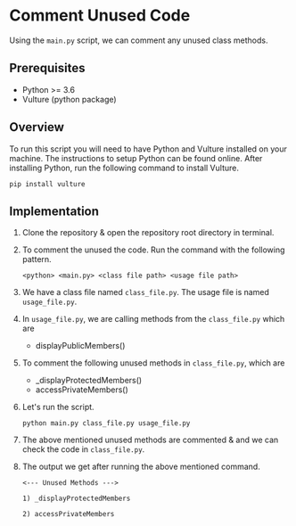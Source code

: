 # **Comment Unused Code**

Using the `main.py` script, we can comment any unused class methods.

## **Prerequisites**

-  Python >= 3.6
-  Vulture (python package)

## **Overview**

To run this script you will need to have Python and Vulture installed on your machine. The instructions to setup Python can be found online. After installing Python, run the following command to install Vulture.

```
pip install vulture
```

## **Implementation**

1. Clone the repository & open the repository root directory in terminal.

2. To comment the unused the code. Run the command with the following pattern.

    ```
    <python> <main.py> <class file path> <usage file path>
    ```

3. We have a class file named `class_file.py`. The usage file is named `usage_file.py`.

4. In `usage_file.py`, we are calling methods from the `class_file.py` which are 
    -    displayPublicMembers()

5. To comment the following unused methods in `class_file.py`, which are
    -   _displayProtectedMembers()
    -   accessPrivateMembers()

6. Let's run the script.

    ```
    python main.py class_file.py usage_file.py
    ```

7. The above mentioned unused methods are commented & and we can check the code in `class_file.py`.

8. The output we get after running the above mentioned command.

    ```
    <--- Unused Methods --->

    1) _displayProtectedMembers

    2) accessPrivateMembers

    ```
